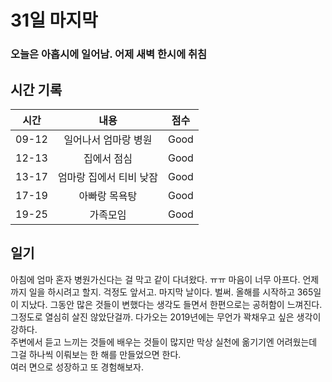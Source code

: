 # 31일 마지막

### 오늘은 아홉시에 일어남. 어제 새벽 한시에 취침

## 시간 기록 
|시간|내용|점수|
|:-:|:-:|:-:|
|09-12|일어나서 엄마랑 병원|Good|
|12-13|집에서 점심|Good|
|13-17|엄마랑 집에서 티비 낮잠|Good|
|17-19|아빠랑 목욕탕|Good|
|19-25|가족모임|Good|

## 일기
아침에 엄마 혼자 병원가신다는 걸 막고 같이 다녀왔다. ㅠㅠ 마음이 너무 아프다. 언제까지 일을 하시려고 할지. 걱정도 앞서고.
마지막 날이다. 벌써. 올해를 시작하고 365일이 지났다. 그동안 많은 것들이 변했다는 생각도 들면서 한편으로는 공허함이 느껴진다.  
그정도로 열심히 살진 않았단걸까. 다가오는 2019년에는 무언가 꽉채우고 싶은 생각이 강하다.  
주변에서 듣고 느끼는 것들에 배우는 것들이 많지만 막상 실천에 옮기기엔 어려웠는데 그걸 하나씩 이뤄보는 한 해를 만들었으면 한다.  
여러 면으로 성장하고 또 경험해보자.